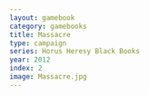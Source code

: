 ```yaml
---
layout: gamebook
category: gamebooks
title: Massacre
type: campaign
series: Horus Heresy Black Books
year: 2012
index: 2
image: Massacre.jpg
---
```

